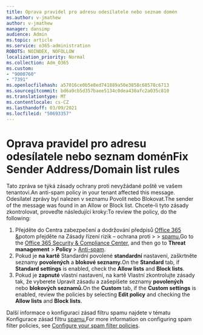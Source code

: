 ```yaml
---
title: Oprava pravidel pro adresu odesílatele nebo seznam domén
ms.author: v-jmathew
author: v-jmathew
manager: dansimp
audience: Admin
ms.topic: article
ms.service: o365-administration
ROBOTS: NOINDEX, NOFOLLOW
localization_priority: Normal
ms.collection: Adm_O365
ms.custom:
- "9000760"
- "7391"
ms.openlocfilehash: a57016ce0b5e8ed741889a50e3858c68578c6713
ms.sourcegitcommit: bd6a9cb5d357baee5134c0dea430afc2a035c810
ms.translationtype: MT
ms.contentlocale: cs-CZ
ms.lasthandoff: 03/09/2021
ms.locfileid: "50693357"
---
```

# <a name="fix-sender-addressdomain-list-rules"></a><span data-ttu-id="6a75c-102">Oprava pravidel pro adresu odesílatele nebo seznam domén</span><span class="sxs-lookup"><span data-stu-id="6a75c-102">Fix Sender Address/Domain list rules</span></span>

<span data-ttu-id="6a75c-103">Tato zpráva se týká zásady ochrany proti nevyžádané poště ve vašem tenantovi.</span><span class="sxs-lookup"><span data-stu-id="6a75c-103">An anti-spam policy in your tenant affected this message.</span></span> <span data-ttu-id="6a75c-104">Odesílatel zprávy byl nalezen v seznamu Povolit nebo Blokovat.</span><span class="sxs-lookup"><span data-stu-id="6a75c-104">The sender of the message was found in an Allow or Block list.</span></span> <span data-ttu-id="6a75c-105">Chcete-li tyto zásady zkontrolovat, proveďte následující kroky:</span><span class="sxs-lookup"><span data-stu-id="6a75c-105">To review the policy, do the following:</span></span>

1. <span data-ttu-id="6a75c-106">Přejděte do Centra zabezpečení a dodržování předpisů [Office 365 &](https://go.microsoft.com/fwlink/p/?linkid=2077143)potom přejděte na Zásady řízení rizik – ochrana proti   >    >  [spamu.](https://go.microsoft.com/fwlink/?linkid=2101518)</span><span class="sxs-lookup"><span data-stu-id="6a75c-106">Go to the [Office 365 Security & Compliance Center](https://go.microsoft.com/fwlink/p/?linkid=2077143), and then go to **Threat management** > **Policy** > [Anti-spam](https://go.microsoft.com/fwlink/?linkid=2101518).</span></span>
2. <span data-ttu-id="6a75c-107">Pokud je **na kartě** Standardní povolené **standardní** nastavení, zaškrtněte seznamy **povolených** a **blokové seznamy.**</span><span class="sxs-lookup"><span data-stu-id="6a75c-107">On the **Standard** tab, if **Standard settings** is enabled, check the **Allow lists** and **Block lists**.</span></span>
3. <span data-ttu-id="6a75c-108">Pokud je **zapnuté**  vlastní nastavení, na kartě Vlastní  zkontrolujte zásady tak, že vyberete Upravit zásadu a zašepíšete seznamy **povolených** nebo **blokových seznamů.**</span><span class="sxs-lookup"><span data-stu-id="6a75c-108">On the **Custom** tab, if the **Custom settings** is enabled, review the policies by selecting **Edit policy** and checking the **Allow lists** and **Block lists**.</span></span>

<span data-ttu-id="6a75c-109">Další informace o konfiguraci zásad filtru spamu najdete v tématu Konfigurace zásad filtru [spamu.](https://go.microsoft.com/fwlink/?linkid=2101431)</span><span class="sxs-lookup"><span data-stu-id="6a75c-109">For more information on configuring spam filter policies, see [Configure your spam filter policies](https://go.microsoft.com/fwlink/?linkid=2101431).</span></span>
